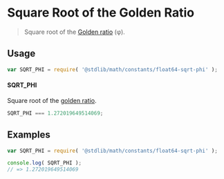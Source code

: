 # Square Root of the Golden Ratio

> Square root of the [Golden ratio][@stdlib/math/constants/float64-phi] (φ).

<section class="usage">

## Usage

``` javascript
var SQRT_PHI = require( '@stdlib/math/constants/float64-sqrt-phi' );
```

#### SQRT_PHI

Square root of the [golden ratio][@stdlib/math/constants/float64-phi].

``` javascript
SQRT_PHI === 1.272019649514069;
```

</section>

<!-- /.usage -->


<section class="examples">

## Examples

<!-- TODO: better example -->

``` javascript
var SQRT_PHI = require( '@stdlib/math/constants/float64-sqrt-phi' );

console.log( SQRT_PHI );
// => 1.272019649514069
```

</section>

<!-- /.examples -->


<section class="links">

[@stdlib/math/constants/float64-phi]: https://github.com/stdlib-js/stdlib

</section>

<!-- /.links -->
